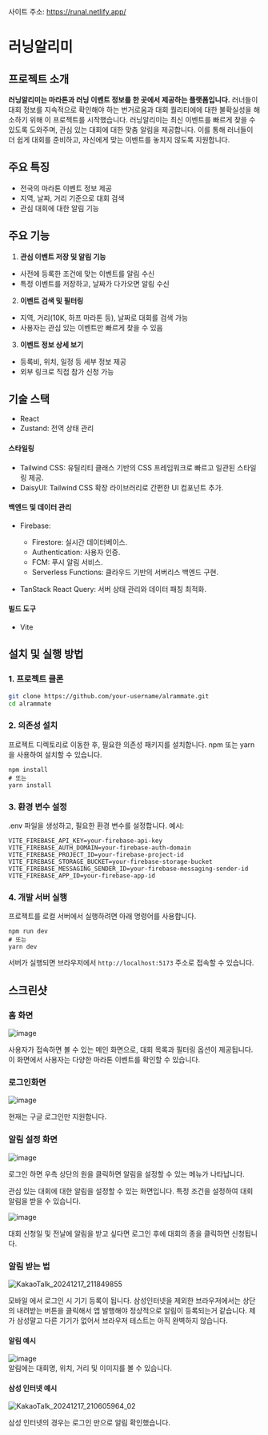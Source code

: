사이트 주소: <a>https://runal.netlify.app/</a>

# 러닝알리미

## 프로젝트 소개
**러닝알리미는 마라톤과 러닝 이벤트 정보를 한 곳에서 제공하는 플랫폼입니다.**
러너들이 대회 정보를 지속적으로 확인해야 하는 번거로움과 대회 퀄리티에에 대한 불확실성을 해소하기 위해 이 프로젝트를 시작했습니다. 러닝알리미는 최신 이벤트를 빠르게 찾을 수 있도록 도와주며, 관심 있는 대회에 대한 맞춤 알림을 제공합니다. 이를 통해 러너들이 더 쉽게 대회를 준비하고, 자신에게 맞는 이벤트를 놓치지 않도록 지원합니다.

## 주요 특징
- 전국의 마라톤 이벤트 정보 제공
- 지역, 날짜, 거리 기준으로 대회 검색
- 관심 대회에 대한 알림 기능

## 주요 기능
1. **관심 이벤트 저장 및 알림 기능**  
- 사전에 등록한 조건에 맞는 이벤트를 알림 수신
- 특정 이벤트를 저장하고, 날짜가 다가오면 알림 수신  

2. **이벤트 검색 및 필터링**  
- 지역, 거리(10K, 하프 마라톤 등), 날짜로 대회를 검색 가능  
- 사용자는 관심 있는 이벤트만 빠르게 찾을 수 있음  

3. **이벤트 정보 상세 보기**  
- 등록비, 위치, 일정 등 세부 정보 제공  
- 외부 링크로 직접 참가 신청 가능

## 기술 스택
- React
- Zustand: 전역 상태 관리
#### 스타일링
- Tailwind CSS: 유틸리티 클래스 기반의 CSS 프레임워크로 빠르고 일관된 스타일링 제공.
- DaisyUI: Tailwind CSS 확장 라이브러리로 간편한 UI 컴포넌트 추가.
#### 백엔드 및 데이터 관리
- Firebase:
  - Firestore: 실시간 데이터베이스.
  - Authentication: 사용자 인증.
  - FCM: 푸시 알림 서비스.
  - Serverless Functions: 클라우드 기반의 서버리스 백엔드 구현.

- TanStack React Query: 서버 상태 관리와 데이터 패칭 최적화.
#### 빌드 도구
- Vite

## 설치 및 실행 방법

### 1. 프로젝트 클론
```bash
git clone https://github.com/your-username/alrammate.git
cd alrammate
```
### 2. 의존성 설치
프로젝트 디렉토리로 이동한 후, 필요한 의존성 패키지를 설치합니다. npm 또는 yarn을 사용하여 설치할 수 있습니다.
```
npm install
# 또는
yarn install
```

### 3. 환경 변수 설정
.env 파일을 생성하고, 필요한 환경 변수를 설정합니다. 예시:

```
VITE_FIREBASE_API_KEY=your-firebase-api-key
VITE_FIREBASE_AUTH_DOMAIN=your-firebase-auth-domain
VITE_FIREBASE_PROJECT_ID=your-firebase-project-id
VITE_FIREBASE_STORAGE_BUCKET=your-firebase-storage-bucket
VITE_FIREBASE_MESSAGING_SENDER_ID=your-firebase-messaging-sender-id
VITE_FIREBASE_APP_ID=your-firebase-app-id
```

### 4. 개발 서버 실행
프로젝트를 로컬 서버에서 실행하려면 아래 명령어를 사용합니다.
```
npm run dev
# 또는
yarn dev
```
서버가 실행되면 브라우저에서 `http://localhost:5173` 주소로 접속할 수 있습니다.


## 스크린샷
### 홈 화면
![image](https://github.com/user-attachments/assets/8f550cf7-124a-49f8-a24f-7f3e9736db47)  

사용자가 접속하면 볼 수 있는 메인 화면으로, 대회 목록과 필터링 옵션이 제공됩니다. 이 화면에서 사용자는 다양한 마라톤 이벤트를 확인할 수 있습니다.

### 로그인화면
![image](https://github.com/user-attachments/assets/65c2c116-b9dd-48c0-a763-ea2128ff719a)  

현재는 구글 로그인만 지원합니다.

### 알림 설정 화면
![image](https://github.com/user-attachments/assets/c0245805-216b-427b-8fb4-debdd0a9454a)  

로그인 하면 우측 상단의 원을 클릭하면 알림을 설정할 수 있는 메뉴가 나타납니다.

관심 있는 대회에 대한 알림을 설정할 수 있는 화면입니다. 특정 조건을 설정하여 대회 알림을 받을 수 있습니다.

![image](https://github.com/user-attachments/assets/d3474133-8917-4363-9e4a-b5534346cdea)  

대회 신청일 및 전날에 알림을 받고 싶다면 로그인 후에 대회의 종을 클릭하면 신청됩니다.

### 알림 받는 법
![KakaoTalk_20241217_211849855](https://github.com/user-attachments/assets/f396724d-651e-47b7-ac87-8e58fd774374)  

모바일 에서 로그인 시 기기 등록이 됩니다. 삼성인터넷을 제외한 브라우저에서는 상단의 내려받는 버튼을 클릭해서 앱 발행해야 정상적으로 알림이 등록되는거 같습니다. 제가 삼성말고 다른 기기가 없어서 브라우저 테스트는 아직 완벽하지 않습니다.  

#### 알림 예시
![image](https://github.com/user-attachments/assets/26a2a127-80b8-45e1-a817-97506f66d5aa)  
알림에는 대회명, 위치, 거리 및 이미지를 볼 수 있습니다.  

#### 삼성 인터넷 예시
![KakaoTalk_20241217_210605964_02](https://github.com/user-attachments/assets/015282d5-c080-4071-a729-72092e43a79f)

삼성 인터넷의 경우는 로그인 만으로 알림 확인했습니다.
